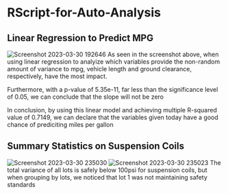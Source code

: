 # RScript-for-Auto-Analysis

## Linear Regression to Predict MPG

![Screenshot 2023-03-30 192646](https://user-images.githubusercontent.com/116928193/229011434-8049e1dc-3106-4064-a01f-e772fc7b0be8.png)
As seen in the screenshot above, when using linear regression to analyize which variables provide the non-random amount of variance to mpg, vehicle length and ground clearance, respectively, have the most impact.

Furthermore, with a p-value of 5.35e-11, far less than the significance level of 0.05, we can conclude that the slope will not be zero

In conclusion, by using this linear model and achieving multiple R-squared value of 0.7149, we can declare that the variables given today have a good chance of prediciting miles per gallon

## Summary Statistics on Suspension Coils
![Screenshot 2023-03-30 235030](https://user-images.githubusercontent.com/116928193/229045471-fb2c3b92-dac8-4151-b7c5-53d00871fdf1.png)
![Screenshot 2023-03-30 235023](https://user-images.githubusercontent.com/116928193/229045508-699205ac-f0ae-4ceb-bb50-05fa0e01b8cb.png)
The total variance of all lots is safely below 100psi for suspension coils, but when grouping by lots, we noticed that lot 1 was not maintaining safety standards
